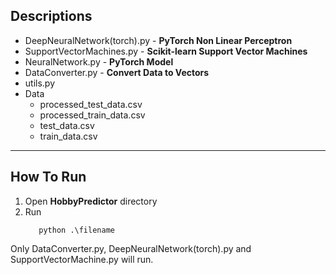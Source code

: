 ## Descriptions
  - DeepNeuralNetwork(torch).py - __PyTorch Non Linear Perceptron__ 
  - SupportVectorMachines.py - __Scikit-learn Support Vector Machines__
  - NeuralNetwork.py - __PyTorch Model__
  - DataConverter.py - __Convert Data to Vectors__
  - utils.py
  - Data
      - processed_test_data.csv
      - processed_train_data.csv
      - test_data.csv
      - train_data.csv
***   
## How To Run
1. Open __HobbyPredictor__ directory
2. Run
   ```
      python .\filename
   ```
Only DataConverter.py, DeepNeuralNetwork(torch).py and SupportVectorMachine.py will run.
